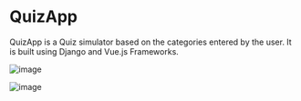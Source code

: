 # QuizApp
QuizApp is a Quiz simulator based on the categories entered by the user. It is built using Django and Vue.js Frameworks.

![image](https://user-images.githubusercontent.com/63442163/144861112-fa6c446b-dfa3-4654-8ee0-b091932bb5f4.png)

![image](https://user-images.githubusercontent.com/63442163/144861171-eb39e765-fe25-4644-8113-59859bdcfe09.png)
